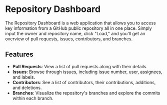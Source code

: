 # Repository Dashboard

The Repository Dashboard is a web application that allows you to access key
information from a GitHub public repository all in one place. Simply input the
owner and repository name, click "Load," and you'll get an overview of pull
requests, issues, contributors, and branches.

## Features

- **Pull Requests**: View a list of pull requests along with their details.
- **Issues**: Browse through issues, including issue number, user, assignees, and labels.
- **Contributors**: See a list of contributors, their contributions, additions, and deletions.
- **Branches**: Visualize the repository's branches and explore the commits within each branch.
